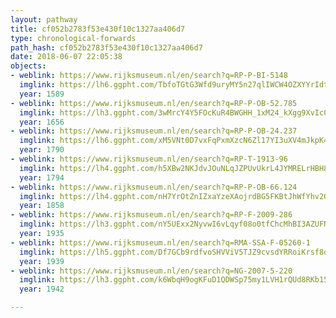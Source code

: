 ```yaml
---
layout: pathway
title: cf052b2783f53e430f10c1327aa406d7
type: chronological-forwards
path_hash: cf052b2783f53e430f10c1327aa406d7
date: 2018-06-07 22:05:38
objects:
- weblink: https://www.rijksmuseum.nl/en/search?q=RP-P-BI-5148
  imglink: https://lh6.ggpht.com/TbfoTGtG3Wfd9uryMY5n27qlIWCW4OZXYYrIdtum92CJW35i2TWGAELNeZMN1WYDIbw63lPQN2eB_AztGSSkLpDGisg=s200
  year: 1589
- weblink: https://www.rijksmuseum.nl/en/search?q=RP-P-OB-52.785
  imglink: https://lh3.ggpht.com/3wMrcY4Y5FOcKuR4BWGHH_1xM24_kXgg9XvIc00qH3QZSXwKwvmvYAWcB6O-FBqARvZlRmqfNfgE42dOHRoVm2Dedw=s200
  year: 1656
- weblink: https://www.rijksmuseum.nl/en/search?q=RP-P-OB-24.237
  imglink: https://lh6.ggpht.com/xM5VNt0D7vxFqPxmXzcN6Zl17YI3uXV4mJkpK4N0WRX6zE0SnRrH_w8UR_9032cENpVDfxvLkjAbf19GfGJX-LzXCQ=s200
  year: 1790
- weblink: https://www.rijksmuseum.nl/en/search?q=RP-T-1913-96
  imglink: https://lh4.ggpht.com/h5XBw2NKJdvJOuNLqJZPUvUkrL4JYMRELrHBH8yiHjlVA4V4u2qtg98Pt5G8LIfbsJRChq9F5kykHxdu4OD2IPd731Y=s200
  year: 1794
- weblink: https://www.rijksmuseum.nl/en/search?q=RP-P-OB-66.124
  imglink: https://lh4.ggpht.com/nH7YrOtZnIZxaYzeXAojrdBG5FKBtJhWfYhv2QPfkI2KjvP0KqzI_l4XYuj2o-nBa1gu5e505yGD-GIS-b_ykz8Mgg4=s200
  year: 1858
- weblink: https://www.rijksmuseum.nl/en/search?q=RP-F-2009-286
  imglink: https://lh3.ggpht.com/nY5UExx2NyvwI6vLqyf08o0tfChcMhBI3AZUFN32hxy18VrOdEkuIG3igT4YOQDofAV61tPCm1WsJOS2vQzqLh6LiL8=s200
  year: 1935
- weblink: https://www.rijksmuseum.nl/en/search?q=RMA-SSA-F-05260-1
  imglink: https://lh5.ggpht.com/Df7GCb9rdfvoSHVViV5TJZ9cvsdYRRoiKrsf8ouONI1n3aBFFKGOde8-_xp48zMVt6n74OaIWCjkaU47WsRFG-cuqoGh=s200
  year: 1939
- weblink: https://www.rijksmuseum.nl/en/search?q=NG-2007-5-220
  imglink: https://lh3.ggpht.com/k6WbqH9ogKFuD1QDWSp75my1LVH1rQUd8RKb15vRNUhCb0r1k8RTy1vYutXlbFCI2LvYN7lZ6Y-JYHUkcqXHh20stvQ=s200
  year: 1942

---
```

